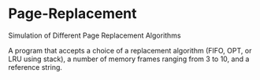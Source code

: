 # Page-Replacement
Simulation of Different Page Replacement Algorithms

A program that accepts a choice of a replacement algorithm (FIFO, OPT, or LRU using stack), a number of memory frames ranging from 3 to 10, and a reference string.
